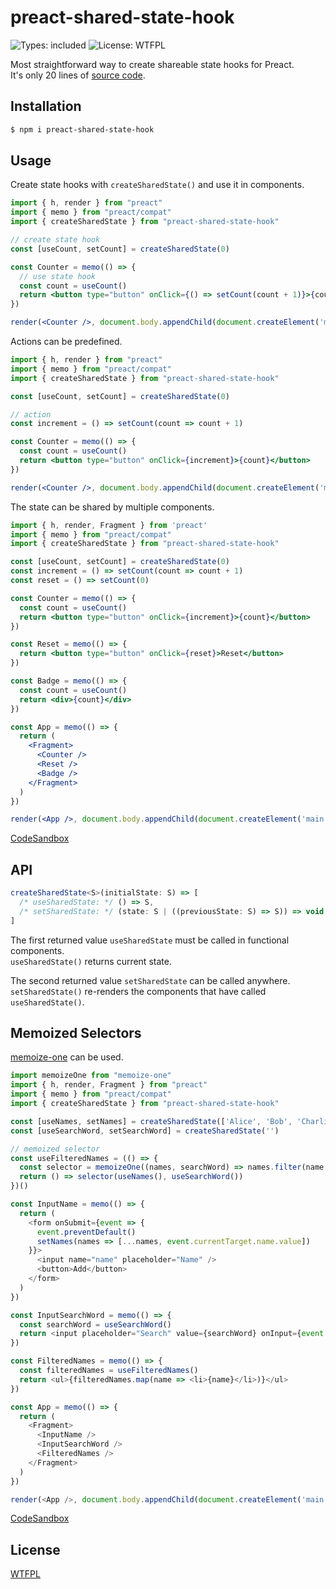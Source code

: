 # preact-shared-state-hook

![Types: included](https://badgen.net/npm/types/preact-shared-state-hook) ![License: WTFPL](https://badgen.net/npm/license/preact-shared-state-hook)

Most straightforward way to create shareable state hooks for Preact.  
It's only 20 lines of [source code](https://github.com/luncheon/preact-shared-state-hook/blob/main/index.js).

## Installation

```bash
$ npm i preact-shared-state-hook
```

## Usage

Create state hooks with `createSharedState()` and use it in components.

```jsx
import { h, render } from "preact"
import { memo } from "preact/compat"
import { createSharedState } from "preact-shared-state-hook"

// create state hook
const [useCount, setCount] = createSharedState(0)

const Counter = memo(() => {
  // use state hook
  const count = useCount()
  return <button type="button" onClick={() => setCount(count + 1)}>{count}</button>
})

render(<Counter />, document.body.appendChild(document.createElement('main')))
```

Actions can be predefined.

```jsx
import { h, render } from "preact"
import { memo } from "preact/compat"
import { createSharedState } from "preact-shared-state-hook"

const [useCount, setCount] = createSharedState(0)

// action
const increment = () => setCount(count => count + 1)

const Counter = memo(() => {
  const count = useCount()
  return <button type="button" onClick={increment}>{count}</button>
})

render(<Counter />, document.body.appendChild(document.createElement('main')))
```

The state can be shared by multiple components.

```jsx
import { h, render, Fragment } from 'preact'
import { memo } from "preact/compat"
import { createSharedState } from "preact-shared-state-hook"

const [useCount, setCount] = createSharedState(0)
const increment = () => setCount(count => count + 1)
const reset = () => setCount(0)

const Counter = memo(() => {
  const count = useCount()
  return <button type="button" onClick={increment}>{count}</button>
})

const Reset = memo(() => {
  return <button type="button" onClick={reset}>Reset</button>
})

const Badge = memo(() => {
  const count = useCount()
  return <div>{count}</div>
})

const App = memo(() => {
  return (
    <Fragment>
      <Counter />
      <Reset />
      <Badge />
    </Fragment>
  )
})

render(<App />, document.body.appendChild(document.createElement('main')))
```

[CodeSandbox](https://codesandbox.io/s/grhvh?file=/src/index.tsx)

## API

```ts
createSharedState<S>(initialState: S) => [
  /* useSharedState: */ () => S,
  /* setSharedState: */ (state: S | ((previousState: S) => S)) => void,
]
```

The first returned value `useSharedState` must be called in functional components.  
`useSharedState()` returns current state.

The second returned value `setSharedState` can be called anywhere.  
`setSharedState()` re-renders the components that have called `useSharedState()`.

## Memoized Selectors

[memoize-one](https://github.com/alexreardon/memoize-one) can be used.

```js
import memoizeOne from "memoize-one"
import { h, render, Fragment } from "preact"
import { memo } from "preact/compat"
import { createSharedState } from "preact-shared-state-hook"

const [useNames, setNames] = createSharedState(['Alice', 'Bob', 'Charlie'])
const [useSearchWord, setSearchWord] = createSharedState('')

// memoized selector
const useFilteredNames = (() => {
  const selector = memoizeOne((names, searchWord) => names.filter(name => name.includes(searchWord)))
  return () => selector(useNames(), useSearchWord())
})()

const InputName = memo(() => {
  return (
    <form onSubmit={event => {
      event.preventDefault()
      setNames(names => [...names, event.currentTarget.name.value])
    }}>
      <input name="name" placeholder="Name" />
      <button>Add</button>
    </form>
  )
})

const InputSearchWord = memo(() => {
  const searchWord = useSearchWord()
  return <input placeholder="Search" value={searchWord} onInput={event => setSearchWord(event.currentTarget.value)} />
})

const FilteredNames = memo(() => {
  const filteredNames = useFilteredNames()
  return <ul>{filteredNames.map(name => <li>{name}</li>)}</ul>
})

const App = memo(() => {
  return (
    <Fragment>
      <InputName />
      <InputSearchWord />
      <FilteredNames />
    </Fragment>
  )
})

render(<App />, document.body.appendChild(document.createElement('main')))
```

[CodeSandbox](https://codesandbox.io/s/vp1bx?file=/src/index.tsx)

## License

[WTFPL](http://www.wtfpl.net)
